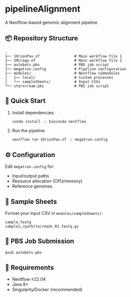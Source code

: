 # pipelineAlignment

A Nextflow-based genomic alignment pipeline.

## 📦 Repository Structure
```
.
├── 1OrionPax.nf                # Main workflow file 1
├── 2Mirage.nf                  # Main workflow file 2
├── autobots.pbs                # PBS job script
├── megatron.config             # Pipeline configuration
├── modules/                    # Nextflow submodules
│   ├── local/                  # Custom processes
│   └── sampleSheets/           # Input CSVs
└── starscream.pbs              # PBS job script
```

## 🚀 Quick Start
1. Install dependencies:
   ```bash
   conda install -c bioconda nextflow
   ```

2. Run the pipeline:
   ```bash
   nextflow run 1OrionPax.nf -c megatron.config
   ```

## ⚙️ Configuration
Edit `megatron.config` for:
- Input/output paths
- Resource allocation (CPU/memory)
- Reference genomes

## 📝 Sample Sheets
Format your input CSV in `modules/sampleSheets/`:
```csv
sample,fastq
sample1,/path/to/reads_R1.fastq.gz
```

## 🤖 PBS Job Submission
```bash
qsub autobots.pbs
```

## 📌 Requirements
- Nextflow ≥22.04
- Java 8+
- Singularity/Docker (recommended)